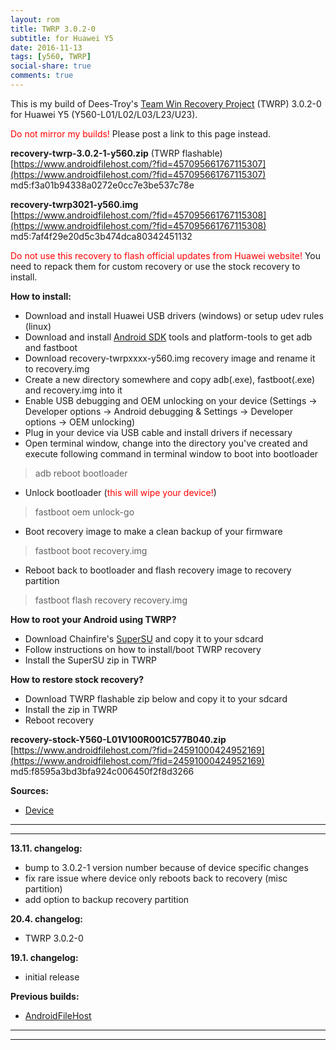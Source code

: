 ```yaml
---
layout: rom
title: TWRP 3.0.2-0
subtitle: for Huawei Y5
date: 2016-11-13
tags: [y560, TWRP]
social-share: true
comments: true
---
```


This is my build of Dees-Troy's [Team Win Recovery Project](http://teamw.in/project/twrp2/) (TWRP) 3.0.2-0 for Huawei Y5 (Y560-L01/L02/L03/L23/U23).

<span style="color:#FF0000;">Do not mirror my builds!</span> Please post a link to this page instead.

**recovery-twrp-3.0.2-1-y560.zip** (TWRP flashable)  
[https://www.androidfilehost.com/?fid=457095661767115307](https://www.androidfilehost.com/?fid=457095661767115307)  
md5:f3a01b94338a0272e0cc7e3be537c78e

**recovery-twrp3021-y560.img**  
[https://www.androidfilehost.com/?fid=457095661767115308](https://www.androidfilehost.com/?fid=457095661767115308)  
md5:7af4f29e20d5c3b474dca80342451132

<span style="color:#FF0000;">Do not use this recovery to flash official updates from Huawei website!</span> You need to repack them for custom recovery or use the stock recovery to install.

**How to install:**

- Download and install Huawei USB drivers (windows) or setup udev rules (linux)
- Download and install [Android SDK](https://developer.android.com/sdk/index.html) tools and platform-tools to get adb and fastboot
- Download recovery-twrpxxxx-y560.img recovery image and rename it to recovery.img
- Create a new directory somewhere and copy adb(.exe), fastboot(.exe) and recovery.img into it
- Enable USB debugging and OEM unlocking on your device (Settings -> Developer options -> Android debugging & Settings -> Developer options -> OEM unlocking)
- Plug in your device via USB cable and install drivers if necessary
- Open terminal window, change into the directory you've created and execute following command in terminal window to boot into bootloader

> adb reboot bootloader

- Unlock bootloader (<span style="color:#FF0000;">this will wipe your device!</span>)

> fastboot oem unlock-go

- Boot recovery image to make a clean backup of your firmware

> fastboot boot recovery.img

- Reboot back to bootloader and flash recovery image to recovery partition

> fastboot flash recovery recovery.img

**How to root your Android using TWRP?**

- Download Chainfire's [SuperSU](http://download.chainfire.eu/supersu) and copy it to your sdcard
- Follow instructions on how to install/boot TWRP recovery
- Install the SuperSU zip in TWRP

**How to restore stock recovery?**

- Download TWRP flashable zip below and copy it to your sdcard
- Install the zip in TWRP
- Reboot recovery

**recovery-stock-Y560-L01V100R001C577B040.zip**  
[https://www.androidfilehost.com/?fid=24591000424952169](https://www.androidfilehost.com/?fid=24591000424952169)  
md5:f8595a3bd3bfa924c006450f2f8d3266

**Sources:**

- [Device](https://github.com/KonstaT/android_device_huawei_y560/tree/android-5.1)

----
----

**13.11. changelog:**

- bump to 3.0.2-1 version number because of device specific changes
- fix rare issue where device only reboots back to recovery (misc partition)
- add option to backup recovery partition

**20.4. changelog:**

- TWRP 3.0.2-0

**19.1. changelog:**

- initial release

**Previous builds:**

- [AndroidFileHost](https://www.androidfilehost.com/?w=files&flid=90103)

----
----
